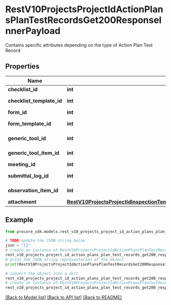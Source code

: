 # RestV10ProjectsProjectIdActionPlansPlanTestRecordsGet200ResponseInnerPayload

Contains specific attributes depending on the type of Action Plan Test Record

## Properties

Name | Type | Description | Notes
------------ | ------------- | ------------- | -------------
**checklist_id** | **int** | Checklist ID | [optional] 
**checklist_template_id** | **int** | Checklist Template ID | [optional] 
**form_id** | **int** | Form ID | [optional] 
**form_template_id** | **int** | Form Template ID | [optional] 
**generic_tool_id** | **int** | Generic Tool ID | [optional] 
**generic_tool_item_id** | **int** | Generic Tool Item ID | [optional] 
**meeting_id** | **int** | Meeting ID | [optional] 
**submittal_log_id** | **int** | Submittal Log ID | [optional] 
**observation_item_id** | **int** | Observation Item ID | [optional] 
**attachment** | [**RestV10ProjectsProjectIdInspectionTemplatesInspectionTemplateIdItemReferencesGet200ResponseInnerPayloadAttachment**](RestV10ProjectsProjectIdInspectionTemplatesInspectionTemplateIdItemReferencesGet200ResponseInnerPayloadAttachment.md) |  | [optional] 

## Example

```python
from procore_sdk.models.rest_v10_projects_project_id_action_plans_plan_test_records_get200_response_inner_payload import RestV10ProjectsProjectIdActionPlansPlanTestRecordsGet200ResponseInnerPayload

# TODO update the JSON string below
json = "{}"
# create an instance of RestV10ProjectsProjectIdActionPlansPlanTestRecordsGet200ResponseInnerPayload from a JSON string
rest_v10_projects_project_id_action_plans_plan_test_records_get200_response_inner_payload_instance = RestV10ProjectsProjectIdActionPlansPlanTestRecordsGet200ResponseInnerPayload.from_json(json)
# print the JSON string representation of the object
print(RestV10ProjectsProjectIdActionPlansPlanTestRecordsGet200ResponseInnerPayload.to_json())

# convert the object into a dict
rest_v10_projects_project_id_action_plans_plan_test_records_get200_response_inner_payload_dict = rest_v10_projects_project_id_action_plans_plan_test_records_get200_response_inner_payload_instance.to_dict()
# create an instance of RestV10ProjectsProjectIdActionPlansPlanTestRecordsGet200ResponseInnerPayload from a dict
rest_v10_projects_project_id_action_plans_plan_test_records_get200_response_inner_payload_from_dict = RestV10ProjectsProjectIdActionPlansPlanTestRecordsGet200ResponseInnerPayload.from_dict(rest_v10_projects_project_id_action_plans_plan_test_records_get200_response_inner_payload_dict)
```
[[Back to Model list]](../README.md#documentation-for-models) [[Back to API list]](../README.md#documentation-for-api-endpoints) [[Back to README]](../README.md)


